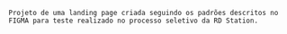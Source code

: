 `Projeto de uma landing page criada seguindo os padrões descritos no FIGMA para teste realizado no processo seletivo da RD Station.`
